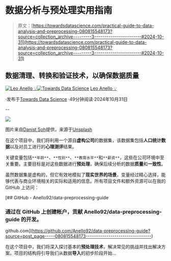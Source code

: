 # 数据分析与预处理实用指南

> 原文：[https://towardsdatascience.com/practical-guide-to-data-analysis-and-preprocessing-080815548173?source=collection_archive---------3-----------------------#2024-10-31](https://towardsdatascience.com/practical-guide-to-data-analysis-and-preprocessing-080815548173?source=collection_archive---------3-----------------------#2024-10-31)

## 数据清理、转换和验证技术，以确保数据质量

[](https://medium.com/@panData?source=post_page---byline--080815548173--------------------------------)[![Leo Anello 💡](../Images/635ecdec15cda7864d92bf0f1496b6fa.png)](https://medium.com/@panData?source=post_page---byline--080815548173--------------------------------)[](https://towardsdatascience.com/?source=post_page---byline--080815548173--------------------------------)[![Towards Data Science](../Images/a6ff2676ffcc0c7aad8aaf1d79379785.png)](https://towardsdatascience.com/?source=post_page---byline--080815548173--------------------------------) [Leo Anello 💡](https://medium.com/@panData?source=post_page---byline--080815548173--------------------------------)

·发布于[Towards Data Science](https://towardsdatascience.com/?source=post_page---byline--080815548173--------------------------------) ·49分钟阅读·2024年10月31日

--

![](../Images/174ab06fc8adc48aed1ccfacd9b444ee.png)

图片来自[Danist Soh](https://unsplash.com/@danist07?utm_source=medium&utm_medium=referral)提供，来源于[Unsplash](https://unsplash.com/?utm_source=medium&utm_medium=referral)

在这个项目中，我们将利用一个源自**虚构公司**的数据集，该数据集包括**人口统计数据**以及对员工进行的**心理测评**结果。

关键变量包括`**年龄**`、`**性别**`、`**教育水平**`和`**薪资**`，这些在公司环境中至关重要。主要目标是对这些数据进行**预处理**，确保后续分析的数据**质量**和**一致性**。

虽然数据集是虚构的，但它有效地模拟了**现实世界的场景**，变量经过精心选择，能够代表与商业环境相关的实际和适用的信息。所有项目文件和额外资源可以在我的 GitHub 上访问：

[](https://github.com/Anello92/data-preprocessing-guide?source=post_page-----080815548173--------------------------------) [## GitHub - Anello92/data-preprocessing-guide

### 通过在 GitHub 上创建帐户，贡献 Anello92/data-preprocessing-guide 的开发。

github.com](https://github.com/Anello92/data-preprocessing-guide?source=post_page-----080815548173--------------------------------)

在这个项目中，我们将深入探讨基本的**预处理技术**，解决常见的挑战并找出解决方案。项目的结构将引导我们从数据**导入**的初步阶段开始…
